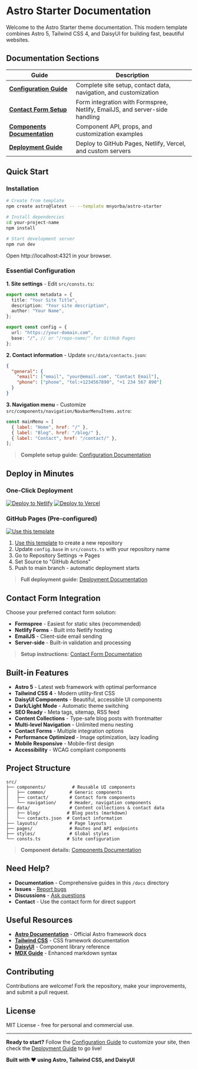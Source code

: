 # Astro Starter Documentation

Welcome to the Astro Starter theme documentation. This modern template combines Astro 5, Tailwind CSS 4, and DaisyUI for building fast, beautiful websites.

## Documentation Sections

| Guide                                           | Description                                                                 |
| ----------------------------------------------- | --------------------------------------------------------------------------- |
| **[Configuration Guide](./configuration.md)**   | Complete site setup, contact data, navigation, and customization            |
| **[Contact Form Setup](./contact-form.md)**     | Form integration with Formspree, Netlify, EmailJS, and server-side handling |
| **[Components Documentation](./components.md)** | Component API, props, and customization examples                            |
| **[Deployment Guide](./deployment.md)**         | Deploy to GitHub Pages, Netlify, Vercel, and custom servers                 |

## Quick Start

### Installation

```bash
# Create from template
npm create astro@latest -- --template mnyorba/astro-starter

# Install dependencies
cd your-project-name
npm install

# Start development server
npm run dev
```

Open http://localhost:4321 in your browser.

### Essential Configuration

**1. Site settings** - Edit `src/consts.ts`:

```typescript
export const metadata = {
  title: "Your Site Title",
  description: "Your site description",
  author: "Your Name",
};

export const config = {
  url: "https://your-domain.com",
  base: "/", // or "/repo-name/" for GitHub Pages
};
```

**2. Contact information** - Update `src/data/contacts.json`:

```json
{
  "general": {
    "email": ["email", "your@email.com", "Contact Email"],
    "phone": ["phone", "tel:+1234567890", "+1 234 567 890"]
  }
}
```

**3. Navigation menu** - Customize `src/components/navigation/NavbarMenuItems.astro`:

```javascript
const mainMenu = [
  { label: "Home", href: "/" },
  { label: "Blog", href: "/blog/" },
  { label: "Contact", href: "/contact/" },
];
```

> **Complete setup guide:** [Configuration Documentation](./configuration.md)

## Deploy in Minutes

### One-Click Deployment

[![Deploy to Netlify](https://img.shields.io/badge/Deploy%20to-Netlify-00C7B7?logo=netlify)](https://app.netlify.com/start/deploy?repository=https://github.com/mnyorba/astro-starter)
[![Deploy to Vercel](https://img.shields.io/badge/Deploy%20to-Vercel-000000?logo=vercel)](https://vercel.com/new/clone?repository-url=https://github.com/mnyorba/astro-starter)

### GitHub Pages (Pre-configured)

[![Use this template](https://img.shields.io/badge/Use%20this%20template-2088FF?logo=github)](https://github.com/mnyorba/astro-starter/generate)

1. [Use this template](https://github.com/mnyorba/astro-starter/generate) to create a new repository
2. Update `config.base` in `src/consts.ts` with your repository name
3. Go to Repository Settings → Pages
4. Set Source to "GitHub Actions"
5. Push to main branch - automatic deployment starts

> **Full deployment guide:** [Deployment Documentation](./deployment.md)

## Contact Form Integration

Choose your preferred contact form solution:

- **Formspree** - Easiest for static sites (recommended)
- **Netlify Forms** - Built into Netlify hosting
- **EmailJS** - Client-side email sending
- **Server-side** - Built-in validation and processing

> **Setup instructions:** [Contact Form Documentation](./contact-form.md)

## Built-in Features

- **Astro 5** - Latest web framework with optimal performance
- **Tailwind CSS 4** - Modern utility-first CSS
- **DaisyUI Components** - Beautiful, accessible UI components
- **Dark/Light Mode** - Automatic theme switching
- **SEO Ready** - Meta tags, sitemap, RSS feed
- **Content Collections** - Type-safe blog posts with frontmatter
- **Multi-level Navigation** - Unlimited menu nesting
- **Contact Forms** - Multiple integration options
- **Performance Optimized** - Image optimization, lazy loading
- **Mobile Responsive** - Mobile-first design
- **Accessibility** - WCAG compliant components

## Project Structure

```text
src/
├── components/          # Reusable UI components
│   ├── common/         # Generic components
│   ├── contact/        # Contact form components
│   └── navigation/     # Header, navigation components
├── data/               # Content collections & contact data
│   ├── blog/          # Blog posts (markdown)
│   └── contacts.json  # Contact information
├── layouts/            # Page layouts
├── pages/              # Routes and API endpoints
├── styles/             # Global styles
└── consts.ts          # Site configuration
```

> **Component details:** [Components Documentation](./components.md)

## Need Help?

- **Documentation** - Comprehensive guides in this `/docs` directory
- **Issues** - [Report bugs](https://github.com/mnyorba/astro-starter/issues)
- **Discussions** - [Ask questions](https://github.com/mnyorba/astro-starter/discussions)
- **Contact** - Use the contact form for direct support

## Useful Resources

- **[Astro Documentation](https://docs.astro.build/)** - Official Astro framework docs
- **[Tailwind CSS](https://tailwindcss.com/docs)** - CSS framework documentation
- **[DaisyUI](https://daisyui.com/)** - Component library reference
- **[MDX Guide](https://mdxjs.com/)** - Enhanced markdown syntax

## Contributing

Contributions are welcome! Fork the repository, make your improvements, and submit a pull request.

## License

MIT License - free for personal and commercial use.

---

**Ready to start?** Follow the [Configuration Guide](./configuration.md) to customize your site, then check the [Deployment Guide](./deployment.md) to go live!

**Built with ❤️ using Astro, Tailwind CSS, and DaisyUI**
